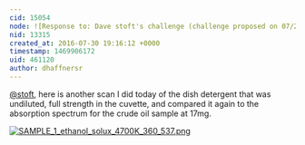 ```yaml
---
cid: 15054
node: ![Response to: Dave stoft's challenge (challenge proposed on 07/21/2016)](../notes/dhaffnersr/07-30-2016/response-to-dave-stoft-s-challenge-challenge-proposed-on-07-21-2016)
nid: 13315
created_at: 2016-07-30 19:16:12 +0000
timestamp: 1469906172
uid: 461120
author: dhaffnersr
---
```


[@stoft](/profile/stoft), here is another scan I did today of the dish detergent that was undiluted, full strength in the cuvette, and compared it again to the absorption spectrum for the crude oil sample at 17mg.


[![SAMPLE_1_ethanol_solux_4700K_360_537.png](//i.publiclab.org/system/images/photos/000/017/275/large/SAMPLE_1_ethanol_solux_4700K_360_537.png)](//i.publiclab.org/system/images/photos/000/017/275/original/SAMPLE_1_ethanol_solux_4700K_360_537.png)

